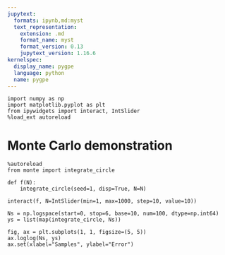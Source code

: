 ```yaml
---
jupytext:
  formats: ipynb,md:myst
  text_representation:
    extension: .md
    format_name: myst
    format_version: 0.13
    jupytext_version: 1.16.6
kernelspec:
  display_name: pygpe
  language: python
  name: pygpe
---
```


```{code-cell} ipython3
import numpy as np
import matplotlib.pyplot as plt
from ipywidgets import interact, IntSlider
%load_ext autoreload
```

# Monte Carlo demonstration

```{code-cell} ipython3
%autoreload
from monte import integrate_circle

def f(N):
    integrate_circle(seed=1, disp=True, N=N)

interact(f, N=IntSlider(min=1, max=1000, step=10, value=10))
```

```{code-cell} ipython3
Ns = np.logspace(start=0, stop=6, base=10, num=100, dtype=np.int64)
ys = list(map(integrate_circle, Ns))

fig, ax = plt.subplots(1, 1, figsize=(5, 5))
ax.loglog(Ns, ys)
ax.set(xlabel="Samples", ylabel="Error")
```

```{code-cell} ipython3

```

